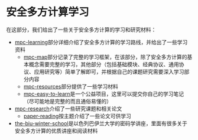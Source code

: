 # 安全多方计算学习

在这部分，我们给出了一些关于安全多方计算的学习和研究材料：
+ [mpc-learning](https://github.com/Stu-Yang/HITSZ-SecurityGroup-MPC/tree/main/mpc/mpc-learning)部分详细介绍了安全多方计算的学习路线，并给出了一些学习资料
  + [mpc-map](https://github.com/Stu-Yang/HITSZ-SecurityGroup-MPC/tree/main/mpc/mpc-learning/mpc-map)部分记录了完整的学习框架，在该部分，除了安全多方计算的基本概念需要完整的学习，其他部分（包括基础模块、经典协议、通用协议、应用研究等）简单了解即可，并根据自己的课题研究需要深入学习部分内容
  + [mpc-resources](https://github.com/Stu-Yang/HITSZ-SecurityGroup-MPC/tree/main/mpc/mpc-learning/mpc-resources)部分提供了一些学习材料
  + [mpc-easy-to-learn](https://github.com/Stu-Yang/HITSZ-SecurityGroup-MPC/tree/main/mpc/mpc-learning/mpc-easy-to-learn)是一个公益项目，这里可以提交你自己的学习笔记（尽可能地是完整的而且通俗易懂的）
+ [mpc-research](https://github.com/Stu-Yang/HITSZ-SecurityGroup-MPC/tree/main/mpc/mpc-research)介绍了一些研究课题和相关论文
  + [paper-reading](https://github.com/Stu-Yang/HITSZ-SecurityGroup-MPC/tree/main/mpc/mpc-research/paper-reading)按主题介绍了一些论文可供学习
+ [the-biu-winter-school](https://github.com/Stu-Yang/HITSZ-SecurityGroup-MPC/tree/main/mpc/the-biu-winter-school)是以色列巴伊兰大学的密码学讲座，里面有很多关于安全多方计算的优质讲座和阅读材料

